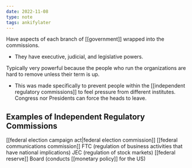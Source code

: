 ```yaml
---
date: 2022-11-08
type: note
tags: ankifylater
---
```


Have aspects of each branch of [[government]] wrapped into the commissions.
- They have executive, judicial, and legislative powers.

Typically very powerful because the people who run the organizations are hard to remove unless their term is up.
- This was made specifically to prevent people within the [[independent regulatory commissions]] to feel pressure from different institutes. Congress nor Presidents can force the heads to leave.

## Examples of Independent Regulatory Commissions
[[federal election campaign act|federal election commission]]
[[federal communications commission]]
FTC (regulation of business activities that have national implications)
JEC (regulation of stock markets)
[[federal reserve]] Board (conducts [[monetary policy]] for the US)
